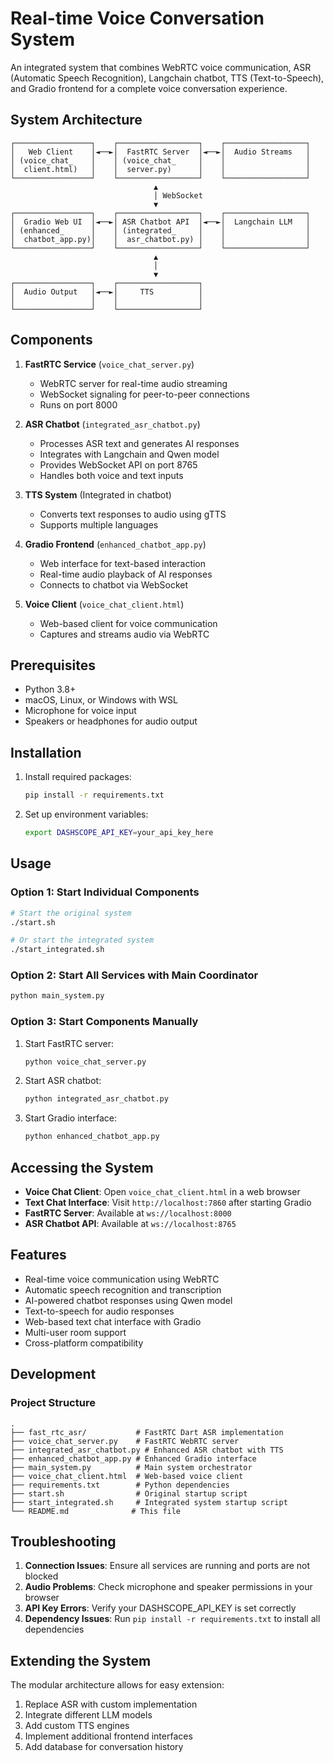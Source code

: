 # Real-time Voice Conversation System

An integrated system that combines WebRTC voice communication, ASR (Automatic Speech Recognition), Langchain chatbot, TTS (Text-to-Speech), and Gradio frontend for a complete voice conversation experience.

## System Architecture

```
┌─────────────────┐    ┌──────────────────┐    ┌──────────────────┐
│   Web Client    │◄──►│  FastRTC Server  │◄──►│  Audio Streams   │
│ (voice_chat_    │    │ (voice_chat_     │    │                  │
│  client.html)   │    │  server.py)      │    │                  │
└─────────────────┘    └──────────────────┘    └──────────────────┘
                                ▲
                                │ WebSocket
                                ▼
┌─────────────────┐    ┌──────────────────┐    ┌──────────────────┐
│  Gradio Web UI  │◄──►│ ASR Chatbot API  │◄──►│  Langchain LLM   │
│ (enhanced_      │    │ (integrated_     │    │                  │
│  chatbot_app.py)│    │  asr_chatbot.py) │    │                  │
└─────────────────┘    └──────────────────┘    └──────────────────┘
                                ▲
                                │
                                ▼
┌─────────────────┐    ┌──────────────────┐
│  Audio Output   │◄──►│     TTS          │
│                 │    │                  │
└─────────────────┘    └──────────────────┘
```

## Components

1. **FastRTC Service** (`voice_chat_server.py`)
   - WebRTC server for real-time audio streaming
   - WebSocket signaling for peer-to-peer connections
   - Runs on port 8000

2. **ASR Chatbot** (`integrated_asr_chatbot.py`)
   - Processes ASR text and generates AI responses
   - Integrates with Langchain and Qwen model
   - Provides WebSocket API on port 8765
   - Handles both voice and text inputs

3. **TTS System** (Integrated in chatbot)
   - Converts text responses to audio using gTTS
   - Supports multiple languages

4. **Gradio Frontend** (`enhanced_chatbot_app.py`)
   - Web interface for text-based interaction
   - Real-time audio playback of AI responses
   - Connects to chatbot via WebSocket

5. **Voice Client** (`voice_chat_client.html`)
   - Web-based client for voice communication
   - Captures and streams audio via WebRTC

## Prerequisites

- Python 3.8+
- macOS, Linux, or Windows with WSL
- Microphone for voice input
- Speakers or headphones for audio output

## Installation

1. Install required packages:
   ```bash
   pip install -r requirements.txt
   ```

2. Set up environment variables:
   ```bash
   export DASHSCOPE_API_KEY=your_api_key_here
   ```

## Usage

### Option 1: Start Individual Components

```bash
# Start the original system
./start.sh

# Or start the integrated system
./start_integrated.sh
```

### Option 2: Start All Services with Main Coordinator

```bash
python main_system.py
```

### Option 3: Start Components Manually

1. Start FastRTC server:
   ```bash
   python voice_chat_server.py
   ```

2. Start ASR chatbot:
   ```bash
   python integrated_asr_chatbot.py
   ```

3. Start Gradio interface:
   ```bash
   python enhanced_chatbot_app.py
   ```

## Accessing the System

- **Voice Chat Client**: Open `voice_chat_client.html` in a web browser
- **Text Chat Interface**: Visit `http://localhost:7860` after starting Gradio
- **FastRTC Server**: Available at `ws://localhost:8000`
- **ASR Chatbot API**: Available at `ws://localhost:8765`

## Features

- Real-time voice communication using WebRTC
- Automatic speech recognition and transcription
- AI-powered chatbot responses using Qwen model
- Text-to-speech for audio responses
- Web-based text chat interface with Gradio
- Multi-user room support
- Cross-platform compatibility

## Development

### Project Structure

```
.
├── fast_rtc_asr/           # FastRTC Dart ASR implementation
├── voice_chat_server.py    # FastRTC WebRTC server
├── integrated_asr_chatbot.py # Enhanced ASR chatbot with TTS
├── enhanced_chatbot_app.py # Enhanced Gradio interface
├── main_system.py          # Main system orchestrator
├── voice_chat_client.html  # Web-based voice client
├── requirements.txt        # Python dependencies
├── start.sh                # Original startup script
├── start_integrated.sh     # Integrated system startup script
└── README.md              # This file
```

## Troubleshooting

1. **Connection Issues**: Ensure all services are running and ports are not blocked
2. **Audio Problems**: Check microphone and speaker permissions in your browser
3. **API Key Errors**: Verify your DASHSCOPE_API_KEY is set correctly
4. **Dependency Issues**: Run `pip install -r requirements.txt` to install all dependencies

## Extending the System

The modular architecture allows for easy extension:

1. Replace ASR with custom implementation
2. Integrate different LLM models
3. Add custom TTS engines
4. Implement additional frontend interfaces
5. Add database for conversation history